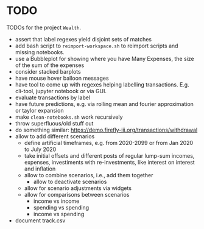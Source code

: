 # TODO
TODOs for the project `Wealth`.

- assert that label regexes yield disjoint sets of matches
- add bash script to `reimport-workspace.sh` to reimport scripts and missing notebooks.
- use a Bubbleplot for showing where you have Many Expenses, the size of the sum of the expenses
- consider stacked barplots
- have mouse hover balloon messages
- have tool to come up with regexes helping labelling transactions. E.g. cli-tool, jupyter notebook
  or via GUI.
- evaluate transactions by label
- have future predictions, e.g. via rolling mean and fourier approximation or taylor expansion
- make `clean-notebooks.sh` work recursively
- throw superfluous/old stuff out
- do something similar: https://demo.firefly-iii.org/transactions/withdrawal
- allow to add different scenarios
  - define artificial timeframes, e.g. from 2020-2099 or from Jan 2020 to July 2020
  - take initial offsets and different posts of regular lump-sum incomes, expenses, investiments
    with re-investments, like interest on interest and inflation
  - allow to combine scenarios, i.e., add them together
    - allow to deactivate scenarios
  - allow for scenario adjustments via widgets
  - allow for comparisons between scenarios
      - income vs income
      - spending vs spending
      - income vs spending
- document track.csv
